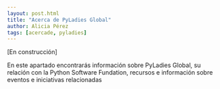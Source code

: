 ```yaml
---
layout: post.html
title: "Acerca de PyLadies Global"
author: Alicia Pérez
tags: [acercade, pyladies]
---
```


[En construcción]

En este apartado encontrarás información sobre PyLadies Global, su relación 
con la Python Software Fundation, recursos e información sobre eventos e 
iniciativas relacionadas
